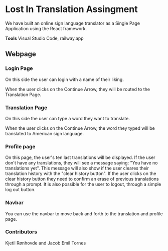 # Lost In Translation Assingment

We have built an online sign language translator as a Single Page Application using the React framework.

**Tools**
Visual Studio Code, 
railway.app

## Webpage ##

### Login Page ###
On this side the user can login with a name of their liking.

When the user clicks on the Continue Arrow, they will be routed to the Translation Page.

### Translation Page ###
On this side the user can type a word they want to translate.

When the user clicks on the Continue Arrow, the word they typed will be translated to American sign language.


### Profile page ###

On this page, the user's ten last translations will be displayed. If the user don't have any translations, they will see a message saying: "You have no translations yet". This message will also show if the user cleares their translation history with the "clear history button". If the user clicks on the clear history button they need to confirm an erase of previous translations through a prompt. It is also possible for the user to logout, through a simple log out button.

### Navbar ###
You can use the navbar to move back and forth to the translation and profile page.


### Contributors ###
Kjetil Rønhovde and Jacob Emil Tornes




